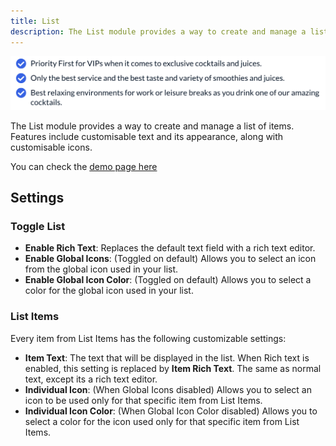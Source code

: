 ```yaml
---
title: List
description: The List module provides a way to create and manage a list of items. Features include customizable text and its appearance, along with customisable icons.
---
```


<img src="./list.png" alt="Screenshot of List Module" eleventy:widths="800"/>

The List module provides a way to create and manage a list of items. Features include customisable text and its appearance, along with customisable icons.

You can check the [demo page here](https://143910617.hs-sites-eu1.com/module-list)

## Settings

### Toggle List
- **Enable Rich Text**: Replaces the default text field with a rich text editor.
- **Enable Global Icons**: (Toggled on default) Allows you to select an icon from the global icon used in your list.
- **Enable Global Icon Color**: (Toggled on default) Allows you to select a color for the global icon used in your list.

### List Items
Every item from List Items has the following customizable settings:
- **Item Text**: The text that will be displayed in the list. When Rich text is enabled, this setting is replaced by **Item Rich Text**. The same as normal text, except its a rich text editor.
- **Individual Icon**: (When Global Icons disabled) Allows you to select an icon to be used only for that specific item from List Items.
- **Individual Icon Color**: (When Global Icon Color disabled) Allows you to select a color for the icon used only for that specific item from List Items.
